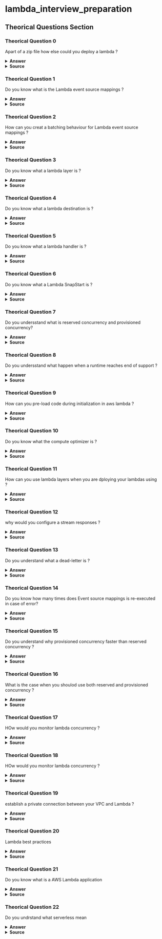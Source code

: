 # lambda_interview_preparation

## Theorical Questions Section

### Theorical Question 0

Apart of a zip file how else could you deploy a lambda ?

<details><summary><b>Answer</b></summary>

A container image that is compatible with the Open Container Initiative (OCI) specification.

</details>

<details><summary><b>Source</b></summary>
https://docs.aws.amazon.com/lambda/latest/dg/getting-started.html#lambda-settingup-author

https://www.youtube.com/watch?v=TGQVXnrIljg
</details>


### Theorical Question 1

Do you know what is the Lambda event source mappings ?

<details><summary><b>Answer</b></summary>

An event source mapping is a Lambda resource that reads from an event source and invokes a Lambda function. You can use event source mappings to process items from a stream or queue in services that don't invoke Lambda functions directly. 

</details>

<details><summary><b>Source</b></summary>
https://docs.aws.amazon.com/lambda/latest/dg/invocation-eventsourcemapping.html
</details>


### Theorical Question 2
How can you creat a batching behaviour for Lambda event source mappings ?

<details><summary><b>Answer</b></summary>

Event source mappings read items from a target event source. By default, an event source mapping batches records together into a single payload that Lambda sends to your function. To fine-tune batching behavior, you can configure a batching window (MaximumBatchingWindowInSeconds) and a batch size (BatchSize). A batching window is the maximum amount of time to gather records into a single payload. 

For Kinesis, DynamoDB, and Amazon SQS event sources: The default batching window is 0 seconds. This means that Lambda sends batches to your function as quickly as possible. If you configure a MaximumBatchingWindowInSeconds, the next batching window begins as soon as the previous function invocation completes.

For Amazon MSK, self-managed Apache Kafka, and Amazon MQ event sources: The default batching window is 500 ms. You can configure MaximumBatchingWindowInSeconds to any value from 0 seconds to 300 seconds in increments of seconds. A batching window begins as soon as the first record arrives.

Note
Because you can only change MaximumBatchingWindowInSeconds in increments of seconds, you cannot revert back to the 500 ms default batching window after you have changed it. To restore the default batching window, you must create a new event source mapping.

</details>

<details><summary><b>Source</b></summary>
https://docs.aws.amazon.com/lambda/latest/dg/invocation-eventsourcemapping.html
</details>

### Theorical Question 3
Do you know what a lambda layer is ?

<details><summary><b>Answer</b></summary>

A Lambda layer is a .zip file archive that can contain additional code or other content. A layer can contain libraries, a custom runtime, data, or configuration files.

Layers provide a convenient way to package libraries and other dependencies that you can use with your Lambda functions. Using layers reduces the size of uploaded deployment archives and makes it faster to deploy your code. Layers also promote code sharing and separation of responsibilities so that you can iterate faster on writing business logic.

You can include up to five layers per function.

</details>

<details><summary><b>Source</b></summary>
https://docs.aws.amazon.com/lambda/latest/dg/gettingstarted-concepts.html#gettingstarted-concepts-layer
</details>

### Theorical Question 4
Do you know what a lambda destination is ?

<details><summary><b>Answer</b></summary>

A destination is an AWS resource where Lambda can send events from an asynchronous invocation. You can configure a destination for events that fail processing. Some services also support a destination for events that are successfully processed.
</details>

<details><summary><b>Source</b></summary>
https://docs.aws.amazon.com/lambda/latest/dg/gettingstarted-concepts.html#gettingstarted-concepts-destinations
</details>

### Theorical Question 5
Do you know what a lambda handler is ?

<details><summary><b>Answer</b></summary>

You tell Lambda the entry point to your function by defining a handler in the function configuration. The runtime passes in objects to the handler that contain the invocation event and the context, such as the function name and request ID.

When the handler finishes processing the first event, the runtime sends it another. The function's class stays in memory, so clients and variables that are declared outside of the handler method in initialization code can be reused. To save processing time on subsequent events, create reusable resources like AWS SDK clients during initialization. Once initialized, each instance of your function can process thousands of requests.

Your function also has access to local storage in the /tmp directory. The directory content remains when the execution environment is frozen, providing a transient cache that can be used for multiple invocations.
</details>

<details><summary><b>Source</b></summary>
https://docs.aws.amazon.com/lambda/latest/dg/foundation-progmodel.html
</details>

### Theorical Question 6
Do you know what a Lambda SnapStart is ?

<details><summary><b>Answer</b></summary>

When Lambda SnapStart is activated, the Init phase happens when you publish a function version. Lambda saves a snapshot of the memory and disk state of the initialized execution environment, persists the encrypted snapshot, and caches it for low-latency access. 
</details>

<details><summary><b>Source</b></summary>
https://docs.aws.amazon.com/lambda/latest/dg/foundation-progmodel.html
</details>

### Theorical Question 7
Do you undersstand what is reserved concurrency and provisioned concurrency?

<details><summary><b>Answer</b></summary>

To prevent a function from using too much concurrency, and to reserve a portion of your account's available concurrency for a function, use reserved concurrency. Reserved concurrency splits the pool of available concurrency into subsets. A function with reserved concurrency only uses concurrency from its dedicated pool.

To enable functions to scale without fluctuations in latency, use provisioned concurrency. For functions that take a long time to initialize, or that require extremely low latency for all invocations, provisioned concurrency enables you to pre-initialize instances of your function and keep them running at all times. Lambda integrates with Application Auto Scaling to support autoscaling for provisioned concurrency based on utilization.
</details>

<details><summary><b>Source</b></summary>
https://docs.aws.amazon.com/lambda/latest/dg/foundation-progmodel.html
</details>

### Theorical Question 8
Do you undersstand what happen when a runtime reaches end of support ?

<details><summary><b>Answer</b></summary>

Function invocations continue indefinitely after the runtime reaches end of support. However, AWS strongly recommends that you migrate functions to a supported runtime so that you continue to receive security patches and remain eligible for technical support

In almost all cases, the end-of-life date of a language version or operating system is known well in advance. The links below give end-of-life schedules for each language that Lambda supports as a managed runtime. In addition, Trusted Advisor includes a check that provides 120 days' notice of upcoming Lambda runtime end of support, and Lambda notifies you by email if you have functions using a runtime that is scheduled for end of support in the next 60 days.

</details>

<details><summary><b>Source</b></summary>
https://docs.aws.amazon.com/lambda/latest/dg/lambda-runtimes.html
</details>

### Theorical Question 9
How can you pre-load code during initialization in aws lambda ?

<details><summary><b>Answer</b></summary>

Lambda supports configuration-only ways to enable code to be pre-loaded during function initialization through the following language-specific environment variables:

JAVA_TOOL_OPTIONS – On Java, Lambda supports this environment variable to set additional command-line variables in Lambda. This environment variable allows you to specify the initialization of tools, specifically the launching of native or Java programming language agents using the agentlib or javaagent options. For more information, see JAVA_TOOL_OPTIONS environment variable.

NODE_OPTIONS – On Node.js 10x and above, Lambda supports this environment variable.

DOTNET_STARTUP_HOOKS – On .NET Core 3.1 and above, this environment variable specifies a path to an assembly (dll) that Lambda can use.

</details>

<details><summary><b>Source</b></summary>
https://docs.aws.amazon.com/lambda/latest/dg/runtimes-modify.html#runtimes-envvars
</details>

### Theorical Question 10
Do you know what the compute optimizer is ?

<details><summary><b>Answer</b></summary>

https://docs.aws.amazon.com/lambda/latest/dg/configuration-function-common.html#configuration-memory-optimization-accept

</details>

<details><summary><b>Source</b></summary>
https://docs.aws.amazon.com/lambda/latest/dg/configuration-function-common.html#configuration-memory-optimization-accept
</details>


### Theorical Question 11
How can you use lambda layers when you are dploying your lambdas using  ?

<details><summary><b>Answer</b></summary>

https://aws.amazon.com/blogs/compute/working-with-lambda-layers-and-extensions-in-container-images/

</details>

<details><summary><b>Source</b></summary>
https://aws.amazon.com/blogs/compute/working-with-lambda-layers-and-extensions-in-container-images/
</details>

### Theorical Question 12
why would you configure a stream responses ?

<details><summary><b>Answer</b></summary>

You can configure your Lambda function URLs to stream response payloads back to clients. Response streaming can benefit latency sensitive applications by improving time to first byte (TTFB) performance. This is because you can send partial responses back to the client as they become available. Additionally, you can use response streaming to build functions that return larger payload

</details>

<details><summary><b>Source</b></summary>
https://aws.amazon.com/blogs/compute/working-with-lambda-layers-and-extensions-in-container-images/
</details>

### Theorical Question 13
Do you understand what a dead-letter is ?

<details><summary><b>Answer</b></summary>

you can configure a standard Amazon SQS queue or standard Amazon SNS topic as a dead-letter queue for discarded events. For dead-letter queues, Lambda only sends the content of the event, without details about the response.

you can configure your function with a dead-letter queue to save discarded events for further processing. A dead-letter queue acts the same as an on-failure destination in that it is used when an event fails all processing attempts or expires without being processed. However, a dead-letter queue is part of a function's version-specific configuration, so it is locked in when you publish a version. On-failure destinations also support additional targets and include details about the function's response in the invocation record.

To reprocess events in a dead-letter queue, you can set it as an event source for your Lambda function. Alternatively, you can manually retrieve the events.

You can choose an Amazon SQS standard queue or Amazon SNS standard topic for your dead-letter queue.

</details>


<details><summary><b>Source</b></summary>
https://aws.amazon.com/blogs/compute/working-with-lambda-layers-and-extensions-in-container-images/
</details>

### Theorical Question 14
Do you know how many times does Event source mappings is re-executed in case of error?

<details><summary><b>Answer</b></summary>

Event source mappings that read from streams retry the entire batch of items. Repeated errors block processing of the affected shard until the error is resolved or the items expire. To detect stalled shards, you can monitor the Iterator Age metric.

For event source mappings that read from a queue, you determine the length of time between retries and destination for failed events by configuring the visibility timeout and redrive policy on the source queue. 

</details>


<details><summary><b>Source</b></summary>
https://docs.aws.amazon.com/lambda/latest/dg/invocation-retries.html
</details>


### Theorical Question 15
Do you understand why provisioned concurrency faster than reserved concurrency ?

<details><summary><b>Answer</b></summary>

You use reserved concurrency to define the maximum number of execution environments reserved for a Lambda function. However, none of these environments come pre-initialized. As a result, your function invocations may take longer because Lambda must first initialize the new environment before being able to use it to invoke your function. When Lambda has to initialize a new environment in order to carry out an invocation, this is known as a cold start. To mitigate cold starts, you can use provisioned concurrency.

</details>


<details><summary><b>Source</b></summary>
https://docs.aws.amazon.com/lambda/latest/dg/invocation-retries.html
</details>

### Theorical Question 16
What is the case when you shoulod use both reserved and provisioned concurrency ?

<details><summary><b>Answer</b></summary>

 In practice, you can set both provisioned concurrency and reserved concurrency on a function. You might do this if you had a function that handles a consistent load of invocations, but routinely sees spikes of traffic during the weekends.

</details>


<details><summary><b>Source</b></summary>
https://docs.aws.amazon.com/lambda/latest/dg/invocation-retries.html
</details>


### Theorical Question 17
HOw would you monitor lambda concurrency ?

<details><summary><b>Answer</b></summary>

https://docs.aws.amazon.com/lambda/latest/dg/monitoring-concurrency.html

</details>


<details><summary><b>Source</b></summary>
https://docs.aws.amazon.com/lambda/latest/dg/monitoring-concurrency.html
</details>


### Theorical Question 18
HOw would you monitor lambda concurrency ?

<details><summary><b>Answer</b></summary>

https://docs.aws.amazon.com/lambda/latest/dg/monitoring-concurrency.html

</details>


<details><summary><b>Source</b></summary>
https://docs.aws.amazon.com/lambda/latest/dg/monitoring-concurrency.html
</details>


### Theorical Question 19
establish a private connection between your VPC and Lambda ?

<details><summary><b>Answer</b></summary>

establish a private connection between your VPC and Lambda, create an interface VPC endpoint. Interface endpoints are powered by AWS PrivateLink.

Lambda purges idle connections over time, so you must use a keep-alive directive to maintain persistent connections. Attempting to reuse an idle connection when invoking a function results in a connection error. To maintain your persistent connection, use the keep-alive directive associated with your runtime

</details>


<details><summary><b>Source</b></summary>
https://docs.aws.amazon.com/lambda/latest/dg/configuration-vpc-endpoints.html
</details>

### Theorical Question 20
Lambda best practices

<details><summary><b>Answer</b></summary>

https://docs.aws.amazon.com/lambda/latest/dg/best-practices.html

</details>


<details><summary><b>Source</b></summary>
https://docs.aws.amazon.com/lambda/latest/dg/best-practices.html
</details>

### Theorical Question 21
Do you know what is a AWS Lambda application

<details><summary><b>Answer</b></summary>

An AWS Lambda application is a combination of Lambda functions, event sources, and other resources that work together to perform tasks. You can use AWS CloudFormation and other tools to collect your application's components into a single package that can be deployed and managed as one resource. Applications make your Lambda projects portable and enable you to integrate with additional developer tools, such as AWS CodePipeline, AWS CodeBuild, and the AWS Serverless Application Model command line interface (AWS SAM CLI).

</details>


<details><summary><b>Source</b></summary>
https://docs.aws.amazon.com/lambda/latest/dg/best-practices.html
</details>

### Theorical Question 22
Do you undrstand what serverless mean

<details><summary><b>Answer</b></summary>

With AWS serverless technologies, you can build and run applications without having to manage your own servers. All server management is done by AWS, providing many benefits such as automatic scaling and built-in high availability, letting you take your idea to production quickly. Using serverless technologies, you can focus on the core of your product without having to worry about managing and operating servers.

</details>


<details><summary><b>Source</b></summary>
https://docs.aws.amazon.com/serverless-application-model/latest/developerguide/what-is-concepts.html
</details>

